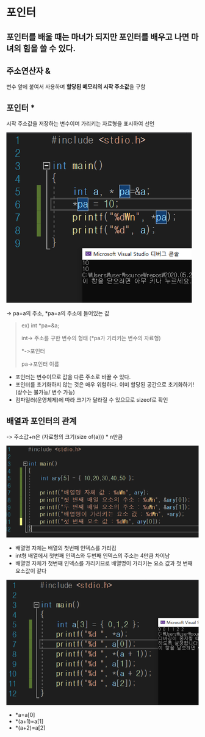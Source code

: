 # 포인터

## 포인터를 배울 때는 마녀가 되지만 포인터를 배우고 나면 마녀의 힘을 쓸 수 있다.



## 주소연산자 &

변수 앞에 붙여서 사용하며 **할당된 메모리의 시작 주소값**을 구함

## 포인터 *

시작 주소값을 저장하는 변수이며 가리키는 자료형을 표시하여 선언



![image info](2.PNG)

-> pa=a의 주소, *pa=a의 주소에 들어있는 값



> ex) int *pa=&a;
>
> int-> 주소를 구한 변수의 형태 (*pa가 기리키는 변수의 자료형)
>
> *->포인터
>
> pa->포인터 이름

- 포인터는 변수이므로 값을 다른 주소로 바꿀 수 있다.
- 포인터를 초기화하지 않는 것은 매우 위험하다. 이미 할당된 공간으로      초기화하기!(상수는 불가능/ 변수 가능)
- 컴파일러(운영체제)에 따라 크기가 달라질 수 있으므로 sizeof로 확인



## 배열과 포인터의 관계

-> 주소값+n은 (자료형의 크기(size of(a))) * n만큼



![image info](1.PNG)

- 배열명 자체는 배열의 첫번째 인덱스를 가리킴
- int형 배열에서 첫번째 인덱스와 두번째 인덱스의 주소는 4만큼 차이남
- 배열명 자체가 첫번째 인덱스를 가리키므로 배열명이 가리키는 요소 값과 첫 번째 요소값이 같다

![image info](3.PNG)

- *a=a[0]
- *(a+1)=a[1]
- *(a+2)=a[2]

